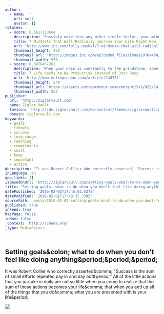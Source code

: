 ```yaml
---
author:
  - name: ''
    url: null
    avatar: {}
related:
  - score: 0.5617150664
    description: 'Possibly more than any other single factor, your mindset determines your success. What you think is what you become. Internal dialogue--the ongoing conversation we all have with our mindset--is the driving force behind every success story, and also behind every failure. The difference between who you are and who you want to be stems from your mindset.'
    title: 7 Mindsets That Will Radically Improve Your Life Right Now
    url: 'http://www.inc.com/lolly-daskal/7-mindsets-that-will-radically-improve-your-life-right-now.html'
    thumbnail_height: 450
    thumbnail_url: 'http://images.inc.com/uploaded_files/image/970x450/getty_158630429_970647970450037_62152.jpg'
    thumbnail_width: 970
  - score: 0.5076457262
    description: 'When your nose is constantly to the grindstone, sometimes it is hard to eat your meals on time, much less get perspective on anything else that is going on. As entrepreneurs, we often have periods when we are frenetically trying to balance a million work-related things at once, but it is neither effective nor sustainable to operate that way.'
    title: 7 Life Hacks to Be Productive Instead of Just Busy
    url: 'http://www.entrepreneur.com/article/248781'
    thumbnail_height: 548
    thumbnail_url: 'https://assets.entrepreneur.com/content/3x2/822/1414013077-forget-lifehacks-form-good-habits-instead.jpg'
    thumbnail_width: 822
publisher:
  url: 'http://ziglarvault.com'
  name: Ziglar Vault
  favicon: 'http://cdn.ziglarvault.com/wp-content/themes/ziglarvault/img/ziglar.ico'
  domain: ziglarvault.com
keywords:
  - goals
  - tibbels
  - success
  - long-range
  - reaching
  - commitments
  - small
  - keep
  - important
  - action
description: 'It was Robert Collier who correctly asserted, "Success is the sum of small efforts repeated day in and day out." All of the little actions that you partake in daily are not so little when you come to realize that the sum of those actions becomes your life, that when you add up all of the things that you do, what you are presented with is your life.'
inLanguage: en
app_links: []
isBasedOnUrl: 'http://ziglarvault.com/setting-goals-what-to-do-when-you-dont-feel-like-doing-anything/'
title: "Setting goals: what to do when you don't feel like doing anything..."
datePublished: '2016-02-02T17:45:02.627Z'
dateModified: '2016-02-02T17:43:35.330Z'
sourcePath: _posts/2016-02-02-setting-goals-what-to-do-when-you-dont-feel-like-doing-any.md
published: true
inFeed: true
hasPage: false
inNav: false
_context: 'http://schema.org'
_type: MediaObject

---
```

<article style=""><h1>Setting goals&amp;colon; what to do when you don't feel like doing anything&amp;period;&amp;period;&amp;period;</h1><p>It was Robert Collier who correctly asserted&amp;comma; "Success is the sum of small efforts repeated day in and day out&amp;period;" All of the little actions that you partake in daily are not so little when you come to realize that the sum of those actions becomes your life&amp;comma; that when you add up all of the things that you do&amp;comma; what you are presented with is your life&amp;period;</p><img src="http://cdn.ziglarvault.com/wp-content/uploads/2015/07/setting-goals-what-to-do-when-you-dont-feel-like-doing-anything-optimized-1200x628.jpg" /></article>